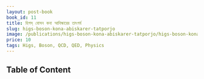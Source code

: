 ```yaml
---
layout: post-book
book_id: 11
title: হিগস্ বোসন কনা আবিস্কারের তাৎপর্য
slug: higs-boson-kona-abiskarer-tatporjo
image: /publications/higs-boson-kona-abiskarer-tatporjo/higs-boson-konar-abiskarer-tatporjo-cover.jpg
price: 10
tags: Higs, Boson, QCD, QED, Physics
---
```

## Table of Content

